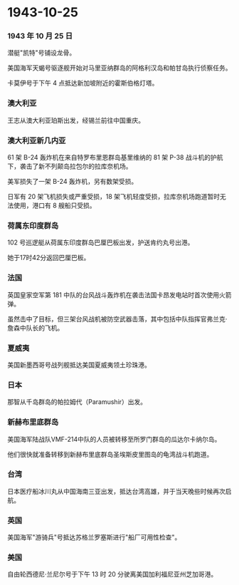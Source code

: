 # 1943-10-25

### 1943 年 10 月 25 日

潜艇"凯特"号铺设龙骨。

美国海军天蝎号驱逐舰开始对马里亚纳群岛的阿格利汉岛和帕甘岛执行侦察任务。

卡莫伊号于下午 4 点抵达新加坡附近的霍斯伯格灯塔。

### 澳大利亚

王志从澳大利亚珀斯出发，经锡兰前往中国重庆。

### 澳大利亚新几内亚

61 架 B-24 轰炸机在来自特罗布里恩群岛基里维纳的 81 架 P-38
战斗机的护航下，袭击了新不列颠岛拉包尔的拉库奈机场。

美军损失了一架 B-24 轰炸机，另有数架受损。

日军有 20 架飞机损失或严重受损，18
架飞机轻度受损，拉库奈机场跑道暂时无法使用，港口有 8 艘船只受损。

### 荷属东印度群岛

102 号巡逻艇从荷属东印度群岛巴厘巴板出发，护送肯约丸号出港。

她于17时42分返回巴厘巴板。

### 法国

英国皇家空军第 181
中队的台风战斗轰炸机在袭击法国卡昂发电站时首次使用火箭弹。

虽然击中了目标，但三架台风战机被防空武器击落，其中包括中队指挥官弗兰克·詹森中队长的飞机。

### 夏威夷

美国新墨西哥号战列舰抵达美国夏威夷领土珍珠港。

### 日本

那智从千岛群岛的帕拉姆代（Paramushir）出发。

### 新赫布里底群岛

美国海军陆战队VMF-214中队的人员被转移至所罗门群岛的瓜达尔卡纳尔岛。

他们很快就准备转移到新赫布里底群岛圣埃斯皮里图岛的龟湾战斗机跑道。

### 台湾

日本医疗船冰川丸从中国海南三亚出发，抵达台湾高雄，并于当天晚些时候再次启航。

### 英国

美国海军"游骑兵"号抵达苏格兰罗塞斯进行"船厂可用性检查"。

### 美国

自由轮西德尼·兰尼尔号于下午 13 时 20 分驶离美国加利福尼亚州芝加哥港。